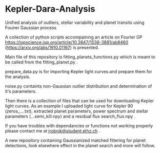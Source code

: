 # Kepler-Dara-Analysis
Unified analysis of outliers, stellar variability and planet transits using Fouirer Gaussian process

A collection of python scripts accompaining an article on Fourier GP https://iopscience.iop.org/article/10.3847/1538-3881/ab8460 (https://arxiv.org/abs/1910.01167) is presented.

Main file of this repository is fitting_planets_functions.py which is meant to be called from the fitting_planet.py .

prepare_data.py is for importing Kepler light curves and prepare them for the analysis. 

noise.py containts non-Gaussian outlier distribution and determination of it's parameters.

Then there is a collection of files that can be used for downloading Kepler light curves. As an example I uploaded light curve for Kepler 90 (zeros_....txt), extracted planet parameters, power spectrum and stellar parameters (...semi_kill.npy) and a residual flux search_flux.npy .

If you have troubles with dependancies or functions not working properly please contact me at jrobnik@student.ethz.ch .

A new repository containing Gaussianized matched filtering for planet detections, look elsewhere effect in the planet search and more will follow.
